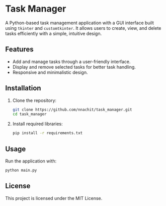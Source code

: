 # Task Manager

A Python-based task management application with a GUI interface built using `tkinter` and `customtkinter`. It allows users to create, view, and delete tasks efficiently with a simple, intuitive design.

## Features
- Add and manage tasks through a user-friendly interface.
- Display and remove selected tasks for better task handling.
- Responsive and minimalistic design.

## Installation
1. Clone the repository:
   ```bash
   git clone https://github.com/nnachit/task_manager.git
   cd task_manager
   ```
2. Install required libraries:
   ```bash
   pip install -r requirements.txt
   ```

## Usage
Run the application with:
```bash
python main.py
```

## License
This project is licensed under the MIT License.

